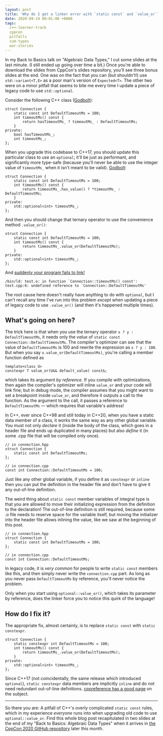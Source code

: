 ```yaml
---
layout: post
title: 'Why do I get a linker error with `static const` and `value_or`?'
date: 2020-09-19 00:01:00 +0000
tags:
  c++-learner-track
  cppcon
  pitfalls
  sum-types
  war-stories
---
```


In my Back to Basics talk on "Algebraic Data Types," I cut some slides at the
last minute. (I still ended up going over time a bit.) Once you're able
to download the
slides from CppCon's slides repository, you'll see three bonus slides at the
end. One was on the fact that you can (but shouldn't!) use `std::variant<T,E>` as a poor man's
version of `Expected<T>`. The other two were on a minor pitfall that seems to
bite me every time I update a piece of legacy code to use `std::optional`.

Consider the following C++ class ([Godbolt](https://godbolt.org/z/EEG4o4)):

    struct Connection {
        static const int DefaultTimeoutMs = 100;
        int timeoutMs() const {
            return hasTimeoutMs_ ? timeoutMs_ : DefaultTimeoutMs;
        }
    private:
        bool hasTimeoutMs_;
        int timeoutMs_;
    };

When you upgrade this codebase to C++17, you should update this particular
class to use an `optional`; it'll be just as performant, and significantly
more type-safe (because you'll never be able to use the integer value of `timeoutMs_`
when it isn't meant to be valid). [Godbolt](https://godbolt.org/z/8se47q):

    struct Connection {
        static const int DefaultTimeoutMs = 100;
        int timeoutMs() const {
            return timeoutMs_.has_value() ? *timeoutMs_ : DefaultTimeoutMs;
        }
    private:
        std::optional<int> timeoutMs_;
    };

And then you should change that ternary operator to use the convenience
method `.value_or()`:

    struct Connection {
        static const int DefaultTimeoutMs = 100;
        int timeoutMs() const {
            return timeoutMs_.value_or(DefaultTimeoutMs);
        }
    private:
        std::optional<int> timeoutMs_;
    };

And [suddenly your program fails to link!](https://godbolt.org/z/oqvMr5)

    /bin/ld: test.o: in function `Connection::timeoutMs() const':
    test.cpp:6: undefined reference to `Connection::DefaultTimeoutMs'

The root cause here doesn't really have anything to do with `optional`,
but I can't recall any time I've run into this problem _except_ when
updating a piece of legacy code to use `.value_or()` (and then it's happened
multiple times).


## What's going on here?

The trick here is that when you use the ternary operator `x ? y : DefaultTimeoutMs`,
it needs only the _value_ of `static const Connection::DefaultTimeoutMs`. The
compiler's optimizer can see that the value of `DefaultTimeoutMs` is 100 and
rewrite the expression as `x ? y : 100`. But when you say `x.value_or(DefaultTimeoutMs)`,
you're calling a member function defined as

    template<class U>
    constexpr T value_or(U&& default_value) const&;

which takes its argument _by reference._ If you compile with optimizations, then
again the compiler's optimizer will inline `value_or` and your code will link fine;
but in debug mode, the compiler assumes that you might want to set a breakpoint
inside `value_or`, and therefore it outputs a call to the function. As the argument
to the call, it passes a reference to `DefaultTimeoutMs` — which requires that variable's
address!

In C++, ever since C++98 and still today in C++20, when you have a
static data member of a class, it works the same way as any other global variable.
You must not only _declare_ it (inside the body of the class, which goes in a header
file and ends up duplicated in many places) but also _define_ it
(in some .cpp file that will be compiled only once).

    // in connection.hpp
    struct Connection {
        static const int DefaultTimeoutMs;
    };

    // in connection.cpp
    const int Connection::DefaultTimeoutMs = 100;

Just like any other global variable, if you define it as `constexpr`
or `inline` then you can put the definition in the header file and
don't have to give it any out-of-line definition.

The weird thing about `static const` member variables of integral type
is that you are allowed to move their initializing expression from the
definition to the declaration!
The out-of-line definition is still required, because some .o file needs to
reserve space for the variable itself, but moving the initializer into the
header file allows inlining the value, like we saw at the beginning of
this post.

    // in connection.hpp
    struct Connection {
        static const int DefaultTimeoutMs = 100;
    };

    // in connection.cpp
    const int Connection::DefaultTimeoutMs;

In legacy code, it is _very common_ for people to write `static const` members
like this, and then simply never write the `connection.cpp` part. As long as
you never pass `DefaultTimeoutMs` by reference, you'll never notice the
problem.

Only when you start using `optional::value_or()`, which takes its
parameter by reference, does the linker force you to notice this quirk
of the language!


## How do I fix it?

The appropriate fix, almost certainly, is to replace `static const`
with `static constexpr`.

    struct Connection {
        static constexpr int DefaultTimeoutMs = 100;
        int timeoutMs() const {
            return timeoutMs_.value_or(DefaultTimeoutMs);
        }
    private:
        std::optional<int> timeoutMs_;
    };

Since C++17 (not coincidentally, the same release which introduced `optional`),
`static constexpr` data members are implicitly `inline` and do not need
redundant out-of-line definitions.
[cppreference has a good page](https://en.cppreference.com/w/cpp/language/static)
on the subject.

----

So there you are: A pitfall of C++'s overly complicated `static const` rules,
which in my experience _everyone_ runs into when upgrading old code to use
`optional::value_or`. Find this whole blog post recapitulated in two slides
at the end of my "Back to Basics: Algebraic Data Types" when it arrives in
[the CppCon 2020 GitHub repository](https://github.com/CppCon/CppCon2020)
later this month.
